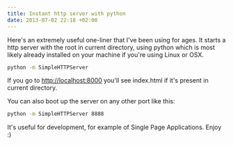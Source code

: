```yaml
---
title: Instant http server with python
date: 2013-07-02 22:18 +02:00
---
```


Here's an extremely useful one-liner that I've been using for ages.
It starts a http server with the root in current directory, using python which is most likely already installed on your machine if you're using Linux or OSX.

``` bash
python -m SimpleHTTPServer
```

If you go to [http://localhost:8000](http://localhost:8000) you'll see index.html if it's present in current directory.

You can also boot up the server on any other port like this:

``` bash
python -m SimpleHTTPServer 8888
```

It's useful for development, for example of Single Page Applications. Enjoy :)
